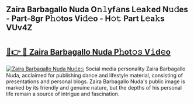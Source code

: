 ## Zaira Barbagallo Nuda O𝚗𝚕yf𝚊ns L𝚎a𝚔ed N𝚞𝚍es - Part-8gr P𝚑𝚘tos Vi𝚍𝚎o - H𝚘𝚝 Part L𝚎a𝚔s VUv4Z

# <h2><a href="http://kfcw0d.oniu.top/?m=Zaira+Barbagallo+Nuda">🔗👉 🔴 Zaira Barbagallo Nuda P𝚑ot𝚘𝚜 V𝚒d𝚎o</a></h2>

[![Zaira Barbagallo Nuda Nu𝚍e𝚜](https://i.imgur.com/0qMVB7G.gif)](http://kfcw0d.oniu.top/?m=Zaira+Barbagallo+Nuda)
Social media personality Zaira Barbagallo Nuda, acclaimed for publishing dance and lifestyle material, consisting of presentations and personal blogs. Zaira Barbagallo Nuda's public image is marked by its friendly and genuine nature, but the depths of his personal life remain a source of intrigue and fascination.  

